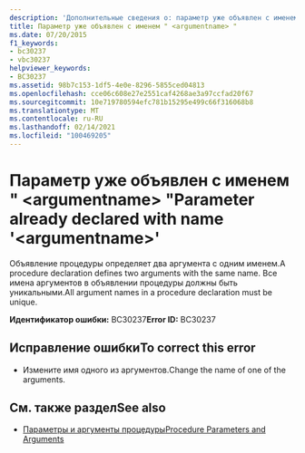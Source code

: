```yaml
---
description: 'Дополнительные сведения о: параметр уже объявлен с именем " <argumentname> "'
title: Параметр уже объявлен с именем " <argumentname> "
ms.date: 07/20/2015
f1_keywords:
- bc30237
- vbc30237
helpviewer_keywords:
- BC30237
ms.assetid: 98b7c153-1df5-4e0e-8296-5855ced04813
ms.openlocfilehash: cce06c608e27e2551caf4268ae3a97ccfad20f67
ms.sourcegitcommit: 10e719780594efc781b15295e499c66f316068b8
ms.translationtype: MT
ms.contentlocale: ru-RU
ms.lasthandoff: 02/14/2021
ms.locfileid: "100469205"
---
```

# <a name="parameter-already-declared-with-name-argumentname"></a><span data-ttu-id="a8fb1-103">Параметр уже объявлен с именем " \<argumentname> "</span><span class="sxs-lookup"><span data-stu-id="a8fb1-103">Parameter already declared with name '\<argumentname>'</span></span>

<span data-ttu-id="a8fb1-104">Объявление процедуры определяет два аргумента с одним именем.</span><span class="sxs-lookup"><span data-stu-id="a8fb1-104">A procedure declaration defines two arguments with the same name.</span></span> <span data-ttu-id="a8fb1-105">Все имена аргументов в объявлении процедуры должны быть уникальными.</span><span class="sxs-lookup"><span data-stu-id="a8fb1-105">All argument names in a procedure declaration must be unique.</span></span>  
  
 <span data-ttu-id="a8fb1-106">**Идентификатор ошибки:** BC30237</span><span class="sxs-lookup"><span data-stu-id="a8fb1-106">**Error ID:** BC30237</span></span>  
  
## <a name="to-correct-this-error"></a><span data-ttu-id="a8fb1-107">Исправление ошибки</span><span class="sxs-lookup"><span data-stu-id="a8fb1-107">To correct this error</span></span>  
  
- <span data-ttu-id="a8fb1-108">Измените имя одного из аргументов.</span><span class="sxs-lookup"><span data-stu-id="a8fb1-108">Change the name of one of the arguments.</span></span>  
  
## <a name="see-also"></a><span data-ttu-id="a8fb1-109">См. также раздел</span><span class="sxs-lookup"><span data-stu-id="a8fb1-109">See also</span></span>

- [<span data-ttu-id="a8fb1-110">Параметры и аргументы процедуры</span><span class="sxs-lookup"><span data-stu-id="a8fb1-110">Procedure Parameters and Arguments</span></span>](../programming-guide/language-features/procedures/procedure-parameters-and-arguments.md)
